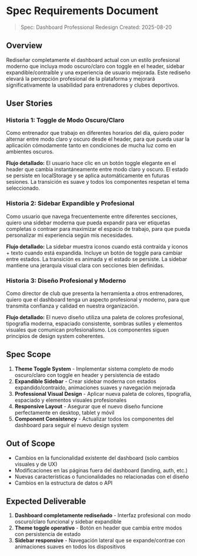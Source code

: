 # Spec Requirements Document

> Spec: Dashboard Professional Redesign
> Created: 2025-08-20

## Overview

Rediseñar completamente el dashboard actual con un estilo profesional moderno que incluya modo oscuro/claro con toggle en el header, sidebar expandible/contraíble y una experiencia de usuario mejorada. Este rediseño elevará la percepción profesional de la plataforma y mejorará significativamente la usabilidad para entrenadores y clubes deportivos.

## User Stories

### Historia 1: Toggle de Modo Oscuro/Claro

Como entrenador que trabajo en diferentes horarios del día, quiero poder alternar entre modo claro y oscuro desde el header, para que pueda usar la aplicación cómodamente tanto en condiciones de mucha luz como en ambientes oscuros.

**Flujo detallado:** El usuario hace clic en un botón toggle elegante en el header que cambia instantáneamente entre modo claro y oscuro. El estado se persiste en localStorage y se aplica automáticamente en futuras sesiones. La transición es suave y todos los componentes respetan el tema seleccionado.

### Historia 2: Sidebar Expandible y Profesional

Como usuario que navega frecuentemente entre diferentes secciones, quiero una sidebar moderna que pueda expandir para ver etiquetas completas o contraer para maximizar el espacio de trabajo, para que pueda personalizar mi experiencia según mis necesidades.

**Flujo detallado:** La sidebar muestra iconos cuando está contraída y iconos + texto cuando está expandida. Incluye un botón de toggle para cambiar entre estados. La transición es animada y el estado se persiste. La sidebar mantiene una jerarquía visual clara con secciones bien definidas.

### Historia 3: Diseño Profesional y Moderno

Como director de club que presenta la herramienta a otros entrenadores, quiero que el dashboard tenga un aspecto profesional y moderno, para que transmita confianza y calidad en nuestra organización.

**Flujo detallado:** El nuevo diseño utiliza una paleta de colores profesional, tipografía moderna, espaciado consistente, sombras sutiles y elementos visuales que comunican profesionalismo. Los componentes siguen principios de design system coherentes.

## Spec Scope

1. **Theme Toggle System** - Implementar sistema completo de modo oscuro/claro con toggle en header y persistencia de estado
2. **Expandible Sidebar** - Crear sidebar moderna con estados expandido/contraído, animaciones suaves y navegación mejorada
3. **Professional Visual Design** - Aplicar nueva paleta de colores, tipografía, espaciado y elementos visuales profesionales
4. **Responsive Layout** - Asegurar que el nuevo diseño funcione perfectamente en desktop, tablet y móvil
5. **Component Consistency** - Actualizar todos los componentes del dashboard para seguir el nuevo design system

## Out of Scope

- Cambios en la funcionalidad existente del dashboard (solo cambios visuales y de UX)
- Modificaciones en las páginas fuera del dashboard (landing, auth, etc.)
- Nuevas características o funcionalidades no relacionadas con el diseño
- Cambios en la estructura de datos o API

## Expected Deliverable

1. **Dashboard completamente rediseñado** - Interfaz profesional con modo oscuro/claro funcional y sidebar expandible
2. **Theme toggle operativo** - Botón en header que cambia entre modos con persistencia de estado
3. **Sidebar responsive** - Navegación lateral que se expande/contrae con animaciones suaves en todos los dispositivos
